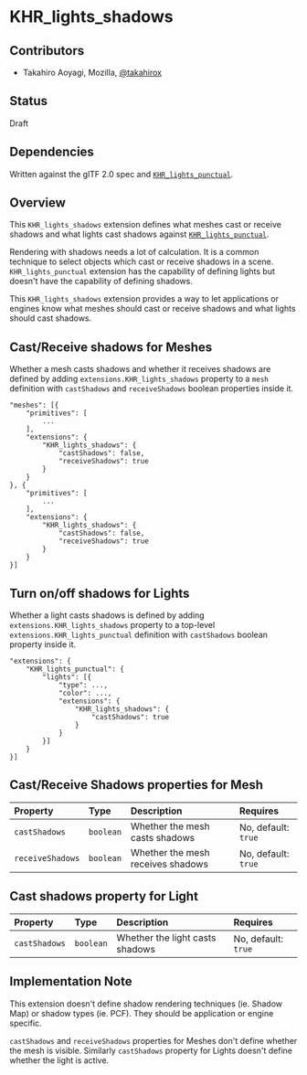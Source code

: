# KHR\_lights\_shadows

## Contributors

* Takahiro Aoyagi, Mozilla, [@takahirox](https://github.com/takahirox)

## Status

Draft

## Dependencies

Written against the glTF 2.0 spec and
[`KHR_lights_punctual`](https://github.com/KhronosGroup/glTF/tree/main/extensions/2.0/Khronos/KHR_lights_punctual).

## Overview

This `KHR_lights_shadows` extension defines what meshes cast or receive shadows
and what lights cast shadows against
[`KHR_lights_punctual`](https://github.com/KhronosGroup/glTF/tree/main/extensions/2.0/Khronos/KHR_lights_punctual).

Rendering with shadows needs a lot of calculation. It is a common technique to
select objects which cast or receive shadows in a scene.
`KHR_lights_punctual` extension has the capability of defining lights but doesn't
have the capability of defining shadows.

This `KHR_lights_shadows` extension provides a way to let applications or
engines know what meshes should cast or receive shadows and what lights should
cast shadows.

## Cast/Receive shadows for Meshes

Whether a mesh casts shadows and whether it receives shadows are defined by
adding `extensions.KHR_lights_shadows` property to a `mesh` definition
with `castShadows` and `receiveShadows` boolean properties inside it.

```
"meshes": [{
    "primitives": [
        ...
    ],
    "extensions": {
        "KHR_lights_shadows": {
            "castShadows": false,
            "receiveShadows": true
        }
    }
}, {
    "primitives": [
        ...
    ],
    "extensions": {
        "KHR_lights_shadows": {
            "castShadows": false,
            "receiveShadows": true
        }
    }
}]
```

## Turn on/off shadows for Lights

Whether a light casts shadows is defined by adding
`extensions.KHR_lights_shadows` property to a top-level
`extensions.KHR_lights_punctual` definition with `castShadows` boolean property
inside it.

```
"extensions": {
    "KHR_lights_punctual": {
        "lights": [{
            "type": ...,
            "color": ...,
            "extensions": {
                "KHR_lights_shadows": {
                    "castShadows": true
                }
            }
        }]
    }
}]
```

## Cast/Receive Shadows properties for Mesh

| Property | Type | Description | Requires |
|:------|:------|:------|:------|
| `castShadows` | `boolean` | Whether the mesh casts shadows | No, default: `true` |
| `receiveShadows` | `boolean` | Whether the mesh receives shadows | No, default: `true` |

## Cast shadows property for Light

| Property | Type | Description | Requires |
|:------|:------|:------|:------|
| `castShadows` | `boolean` | Whether the light casts shadows | No, default: `true` |

## Implementation Note

This extension doesn't define shadow rendering techniques (ie. Shadow Map) or
shadow types (ie. PCF). They should be application or engine specific.

`castShadows` and `receiveShadows` properties for Meshes don't define whether the
mesh is visible. Similarly `castShadows` property for Lights doesn't define whether
the light is active.
